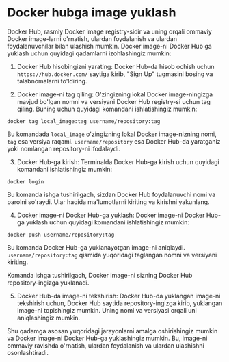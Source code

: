 # Docker hubga image yuklash

Docker Hub, rasmiy Docker image registry-sidir va uning orqali ommaviy Docker image-larni o'rnatish, ulardan foydalanish va ulardan foydalanuvchilar bilan ulashish mumkin. Docker image-ni Docker Hub ga yuklash uchun quyidagi qadamlarni izohlashingiz mumkin:

1. Docker Hub hisobingizni yarating: Docker Hub-da hisob ochish uchun `https://hub.docker.com/` saytiga kirib, "Sign Up" tugmasini bosing va talabnomalarni to'ldiring.

2. Docker image-ni tag qiling: O'zingizning lokal Docker image-ningizga mavjud bo'lgan nomni va versiyani Docker Hub registry-si uchun tag qiling. Buning uchun quyidagi komandani ishlatishingiz mumkin:

```shell
docker tag local_image:tag username/repository:tag
```

Bu komandada `local_image` o'zingizning lokal Docker image-nizning nomi, `tag` esa versiya raqami. `username/repository` esa Docker Hub-da yaratganiz yoki nomlangan repository-ni ifodalaydi.

3. Docker Hub-ga kirish: Terminalda Docker Hub-ga kirish uchun quyidagi komandani ishlatishingiz mumkin:

```shell
docker login
```

Bu komanda ishga tushirilgach, sizdan Docker Hub foydalanuvchi nomi va parolni so'raydi. Ular haqida ma'lumotlarni kiriting va kirishni yakunlang.

4. Docker image-ni Docker Hub-ga yuklash: Docker image-ni Docker Hub-ga yuklash uchun quyidagi komandani ishlatishingiz mumkin:

```shell
docker push username/repository:tag
```

Bu komanda Docker Hub-ga yuklanayotgan image-ni aniqlaydi. `username/repository:tag` qismida yuqoridagi taglangan nomni va versiyani kiriting.

Komanda ishga tushirilgach, Docker image-ni sizning Docker Hub repository-ingizga yuklanadi.

5. Docker Hub-da image-ni tekshirish: Docker Hub-da yuklangan image-ni tekshirish uchun, Docker Hub saytida repository-ingizga kirib, yuklangan image-ni topishingiz mumkin. Uning nomi va versiyasi orqali uni aniqlashingiz mumkin.

Shu qadamga asosan yuqoridagi jarayonlarni amalga oshirishingiz mumkin va Docker image-ni Docker Hub-ga yuklashingiz mumkin. Bu, image-ni ommaviy ravishda o'rnatish, ulardan foydalanish va ulardan ulashishni osonlashtiradi.